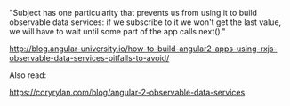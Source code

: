 "Subject has one particularity that prevents us from using it to build observable data services: 
if we subscribe to it we won't get the last value, we will have to wait until some part of the app calls next()."

http://blog.angular-university.io/how-to-build-angular2-apps-using-rxjs-observable-data-services-pitfalls-to-avoid/

Also read:

https://coryrylan.com/blog/angular-2-observable-data-services